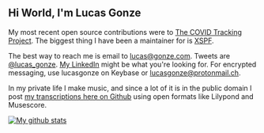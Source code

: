 ## Hi World, I'm Lucas Gonze

My most recent open source contributions were to [The COVID Tracking Project](https://github.com/orgs/COVID19Tracking/dashboard). The biggest thing I have been a maintainer for is [XSPF](http://xspf.org).

The best way to reach me is email to lucas@gonze.com. Tweets are [@lucas_gonze](https://twitter.com/lucas_gonze). [My LinkedIn](https://www.linkedin.com/in/lucasgonze/) might be what you're looking for. For encrypted messaging, use lucasgonze on Keybase or lucasgonze@protonmail.ch.

In my private life I make music, and since a lot of it is in the public domain I post [my transcriptions here on Github](https://duckduckgo.com/?q=site%3Agithub.com+lucasgonze+music&ia=web) using open formats like Lilypond and Musescore.

<a href="https://github.com/anuraghazra/github-readme-stats">![My github stats](https://github-readme-stats.vercel.app/api?username=lucasgonze&show_icons=true)</a>

